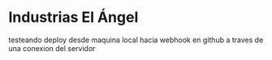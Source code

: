 # Industrias El Ángel
testeando deploy desde maquina local hacia webhook en github a traves de una conexion del servidor